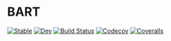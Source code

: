# BART

[![Stable](https://img.shields.io/badge/docs-stable-blue.svg)](https://brandondbutcher.github.io/BART.jl/stable)
[![Dev](https://img.shields.io/badge/docs-dev-blue.svg)](https://brandondbutcher.github.io/BART.jl/dev)
[![Build Status](https://travis-ci.com/brandondbutcher/BART.jl.svg?branch=master)](https://travis-ci.com/brandondbutcher/BART.jl)
[![Codecov](https://codecov.io/gh/brandondbutcher/BART.jl/branch/master/graph/badge.svg)](https://codecov.io/gh/brandondbutcher/BART.jl)
[![Coveralls](https://coveralls.io/repos/github/brandondbutcher/BART.jl/badge.svg?branch=master)](https://coveralls.io/github/brandondbutcher/BART.jl?branch=master)

